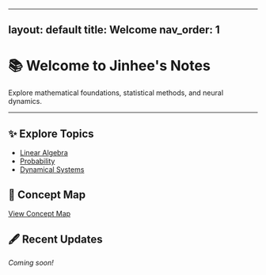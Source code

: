 
---
layout: default
title: Welcome
nav_order: 1
---

# 📚 Welcome to Jinhee's Notes

Explore mathematical foundations, statistical methods, and neural dynamics.

---

## ✨ Explore Topics
- [Linear Algebra](topics/linear-algebra/)
- [Probability](topics/probability/)
- [Dynamical Systems](topics/dynamical-systems/)

## 🧠 Concept Map
[View Concept Map](concept-map)

## 🖋 Recent Updates
*Coming soon!*

